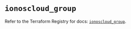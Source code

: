 # `ionoscloud_group`

Refer to the Terraform Registry for docs: [`ionoscloud_group`](https://registry.terraform.io/providers/ionos-cloud/ionoscloud/6.7.16/docs/resources/group).
